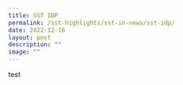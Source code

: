 ```yaml
---
title: SST IDP
permalink: /sst-highlights/sst-in-news/sst-idp/
date: 2022-12-16
layout: post
description: ""
image: ""
---
```

test